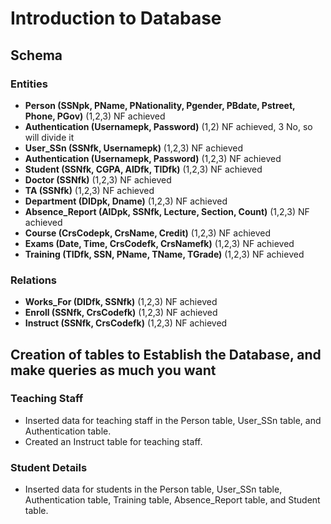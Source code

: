 # Introduction to Database

## Schema

### Entities

- **Person (SSNpk, PName, PNationality, Pgender, PBdate, Pstreet, Phone, PGov)** (1,2,3) NF achieved
- **Authentication (Usernamepk, Password)** (1,2) NF achieved, 3 No, so will divide it
- **User_SSn (SSNfk, Usernamepk)** (1,2,3) NF achieved
- **Authentication (Usernamepk, Password)** (1,2,3) NF achieved
- **Student (SSNfk, CGPA, AIDfk, TIDfk)** (1,2,3) NF achieved
- **Doctor (SSNfk)** (1,2,3) NF achieved
- **TA (SSNfk)** (1,2,3) NF achieved
- **Department (DIDpk, Dname)** (1,2,3) NF achieved
- **Absence_Report (AIDpk, SSNfk, Lecture, Section, Count)** (1,2,3) NF achieved
- **Course (CrsCodepk, CrsName, Credit)** (1,2,3) NF achieved
- **Exams (Date, Time, CrsCodefk, CrsNamefk)** (1,2,3) NF achieved
- **Training (TIDfk, SSN, PName, TName, TGrade)** (1,2,3) NF achieved

### Relations

- **Works_For (DIDfk, SSNfk)** (1,2,3) NF achieved
- **Enroll (SSNfk, CrsCodefk)** (1,2,3) NF achieved
- **Instruct (SSNfk, CrsCodefk)** (1,2,3) NF achieved

## Creation of tables to Establish the Database, and make queries as much you want

### Teaching Staff

- Inserted data for teaching staff in the Person table, User_SSn table, and Authentication table.
- Created an Instruct table for teaching staff.

### Student Details

- Inserted data for students in the Person table, User_SSn table, Authentication table, Training table, Absence_Report table, and Student table.

